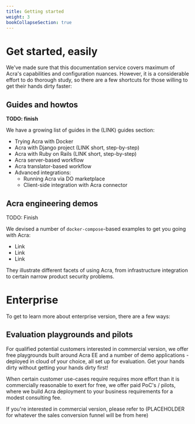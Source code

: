 ```yaml
---
title: Getting started
weight: 3
bookCollapseSection: true
---
```


# Get started, easily

We've made sure that this documentation service covers maximum of Acra's capabilities and configuration nuances. However, it is a considerable effort to do thorough study, so there are a few shortcuts for those willing to get their hands dirty faster: 

## Guides and howtos

**TODO: finish**

We have a growing list of guides in the (LINK) guides section: 

* Trying Acra with Docker
* Acra with Django project (LINK short, step-by-step)
* Acra with Ruby on Rails (LINK short, step-by-step)
* Acra server-based workflow
* Acra translator-based workflow
* Advanced integrations: 
  * Running Acra via DO marketplace
  * Client-side integration with Acra connector

## Acra engineering demos

TODO: Finish

We devised a number of ``docker-compose``-based examples to get you going with Acra: 

* Link 
* Link 
* Link

They illustrate different facets of using Acra, from infrastructure integration to certain narrow product security problems. 

# Enterprise

To get to learn more about enterprise version, there are a few ways: 

## Evaluation playgrounds and pilots

For qualified potential customers interested in commercial version, we offer free playgrounds built around Acra EE and a number of demo applications - deployed in cloud of your choice, all set up for evaluation. Get your hands dirty without getting your hands dirty first! 

When certain customer use-cases require requires more effort than it is commercially reasonable to exert for free, we offer paid PoC's / pilots, where we build Acra deployment to your business requirements for a modest consulting fee. 

If you're interested in commercial version, please refer to (PLACEHOLDER for whatever the sales conversion funnel will be from here)
